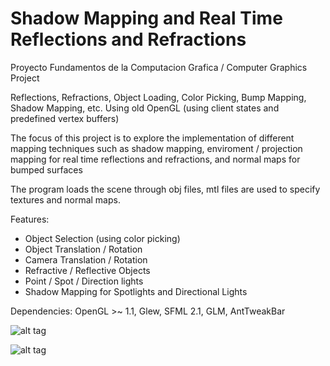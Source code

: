 Shadow Mapping and Real Time Reflections and Refractions
======

Proyecto Fundamentos de la Computacion Grafica / Computer Graphics Project

Reflections, Refractions, Object Loading, Color Picking, Bump Mapping, Shadow Mapping, etc. Using old OpenGL (using client states and predefined vertex buffers)

The focus of this project is to explore the implementation of different mapping techniques such as shadow mapping, enviroment / projection mapping for real time reflections and refractions, and normal maps for bumped surfaces

The program loads the scene through obj files, mtl files are used to specify textures and normal maps.

Features:
* Object Selection (using color picking)
* Object Translation / Rotation
* Camera Translation / Rotation
* Refractive / Reflective Objects
* Point / Spot / Direction lights
* Shadow Mapping for Spotlights and Directional Lights

Dependencies: OpenGL >~ 1.1, Glew, SFML 2.1, GLM, AntTweakBar

![alt tag](http://i.imgur.com/jFKkoJx.png)

![alt tag](http://i.imgur.com/fWzno37.png)

